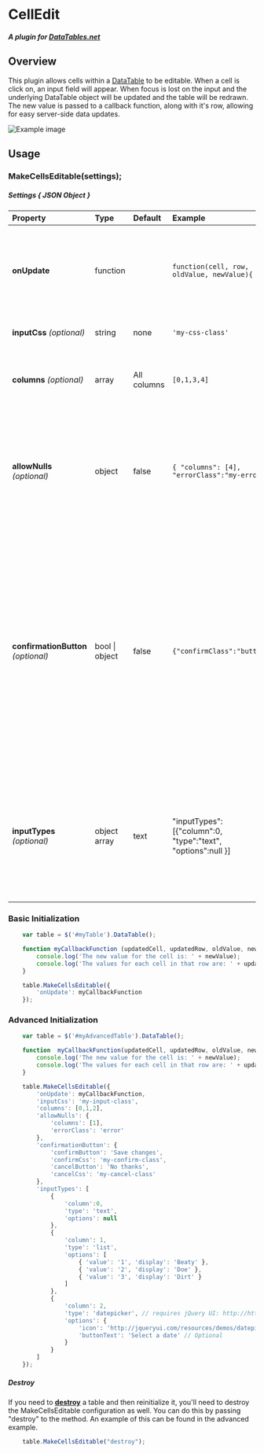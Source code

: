 ﻿# CellEdit
##### A plugin for [DataTables.net](https://datatables.net) 
## Overview
This plugin allows cells within a [DataTable](https://datatables.net/) to be editable. When a cell is click on, an input field will appear. When focus is lost on the input and the underlying DataTable object will be updated and the table will be redrawn. The new value is passed to a callback function, along with it's row, allowing for easy server-side data updates. 

![Example image](example.png "Example")

## Usage
### MakeCellsEditable(settings);
##### Settings { JSON Object  }
Property | Type | Default | Example | Details  
:------ | :------ | :------ | :-----| :------
**onUpdate** | function |  | ```function(cell, row, oldValue, newValue){ } ``` | The call back function to be executed. The updated **[cell](https://datatables.net/reference/api/cell())**, **[row](https://datatables.net/reference/api/row())**, and previous value in that cell are passed as arguments. 
**inputCss** _(optional)_| string | none |```'my-css-class'```| A CSS class that will be applied to the input field
**columns** _(optional)_| array | All columns |```[0,1,3,4]```| An array of column indexes defining the columns that you want to be editable.
**allowNulls** _(optional)_| object | false | ```{ "columns": [4], "errorClass":"my-error"}``` | Determines which columns should allow null values to be entered and what CSS to apply if user input fails validation. If **errorClass** is null a default error class will be applied.
**confirmationButton** _(optional)_| bool &#124; object | false | ```{"confirmClass":"button"}``` | Will cause two links to appear after the input; _"Confirm"_ and _"Cancel"_. User input will not be accepted until _"Confirm"_ is clicked by the user. You can optionally pass in an object with **confirmCss** and **cancelCss** properties instead of boolean. These propertiesspecify the CSS classes that should be applied to the _Confirm_ and _Cancel_ anchor tags.
**inputTypes** _(optional)_ | object array | text |  "inputTypes": [{"column":0, "type":"text", "options":null }] | Allows you to change the type of input that appears (IE dropdown or text). As different types of inputs are added I will update the advanced initialization example below with examples.

### Basic Initialization
```javascript
    var table = $('#myTable').DataTable();

    function myCallbackFunction (updatedCell, updatedRow, oldValue, newValue) {
        console.log('The new value for the cell is: ' + newValue);
        console.log('The values for each cell in that row are: ' + updatedRow.data());
    }

    table.MakeCellsEditable({
        'onUpdate': myCallbackFunction
    });
```
### Advanced Initialization
```javascript
    var table = $('#myAdvancedTable').DataTable();

    function  myCallbackFunction(updatedCell, updatedRow, oldValue, newValue) {
        console.log('The new value for the cell is: ' + newValue);
        console.log('The values for each cell in that row are: ' + updatedRow.data());
    }

    table.MakeCellsEditable({
        'onUpdate': myCallbackFunction,
        'inputCss': 'my-input-class',
        'columns': [0,1,2],
        'allowNulls': {
            'columns': [1],
            'errorClass': 'error'
        },
        'confirmationButton': {
            'confirmButton': 'Save changes',
            'confirmCss': 'my-confirm-class',
            'cancelButton': 'No thanks',
            'cancelCss': 'my-cancel-class'
        },
		'inputTypes': [
            {
				'column':0, 
				'type': 'text', 
				'options': null 
			}, 
            {
                'column': 1, 
                'type': 'list',
                'options': [
                    { 'value': '1', 'display': 'Beaty' },
                    { 'value': '2', 'display': 'Doe' },
                    { 'value': '3', 'display': 'Dirt' }
                ]
            },
			{
                'column': 2,
                'type': 'datepicker', // requires jQuery UI: http://http://jqueryui.com/download/
                'options': {
                    'icon': 'http://jqueryui.com/resources/demos/datepicker/images/calendar.gif', // Optional
                    'buttonText': 'Select a date' // Optional
                }
            }
        ]
    });
```
##### Destroy
If you need to **[destroy](https://datatables.net/reference/api/destroy())** a table and then reinitialize it, you'll need to destroy the MakeCellsEditable configuration as well. You can do this by passing "destroy" to the method. An example of this can be found in the advanced example.
```javascript
	table.MakeCellsEditable("destroy");
```
